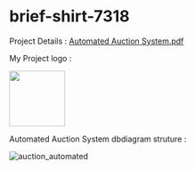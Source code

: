 # brief-shirt-7318 <br>

Project Details : [Automated Auction System.pdf](https://github.com/SakthivelMadhu/brief-shirt-7318/files/11125193/Automated.Auction.System.pdf)


My Project logo : <br>

<img width="100px" height="100px" src="https://user-images.githubusercontent.com/62326876/229209556-08fb3114-6b9e-426f-b22f-e95e16472785.gif" />

Automated Auction System dbdiagram struture : 

![auction_automated](https://user-images.githubusercontent.com/62326876/229310481-4bf3940b-5b94-4fb1-8de0-0b29a6f6e13a.png)


